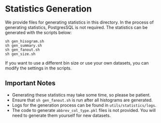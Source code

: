 # Statistics Generation

We provide files for generating statistics in this directory. In the process of generating statistics, PostgresSQL is not required. The statistics can be generated with the scripts below:

```shell
sh gen_hisogram.sh
sh gen_summary.sh
sh gen_fanout.sh
sh gen_size.sh
```

If you want to use a different bin size or use your own datasets, you can modify the settings in the scripts.

## Important Notes
- Generating these statistics may take some time, so please be patient.
- Ensure that `sh gen_fanout.sh` is run after all histograms are generated.
- Logs for the generation process can be found in `utils/statistics/logs`.
- The code to generate `abbrev_col_type.pkl` files is not provided. You will need to generate them yourself for new datasets.

